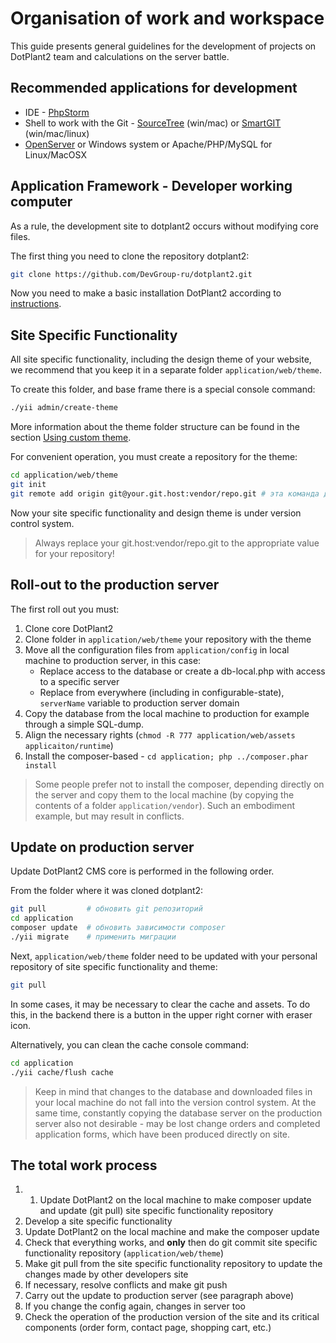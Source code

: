 # Organisation of work and workspace

This guide presents general guidelines for the development of projects on DotPlant2 team and calculations on the server battle.

## Recommended applications for development

- IDE - [PhpStorm](https://www.jetbrains.com/phpstorm/)
- Shell to work with the Git - [SourceTree](https://www.sourcetreeapp.com) (win/mac) or [SmartGIT](http://www.syntevo.com/smartgit/) (win/mac/linux)
- [OpenServer](http://open-server.ru/) or Windows system or Apache/PHP/MySQL for Linux/MacOSX

## Application Framework - Developer working computer

As a rule, the development site to dotplant2 occurs without modifying core files.

The first thing you need to clone the repository dotplant2:

``` bash
git clone https://github.com/DevGroup-ru/dotplant2.git
```

Now you need to make a basic installation DotPlant2 according to [instructions](../install.md).

## Site Specific Functionality

All site specific functionality, including the design theme of your website, we recommend that you keep it in a separate folder `application/web/theme`.

To create this folder, and base frame there is a special console command:

``` bash
./yii admin/create-theme
```

More information about the theme folder structure can be found in the section [Using custom theme](custom-theme.md).

For convenient operation, you must create a repository for the theme:

``` bash
cd application/web/theme
git init
git remote add origin git@your.git.host:vendor/repo.git # эта команда добавит remote origin к текущему репозиторию темы
```

Now your site specific functionality and design theme is under version control system.

> Always replace your git.host:vendor/repo.git to the appropriate value for your repository!

## Roll-out to the production server

The first roll out you must:
1. Clone core DotPlant2
2. Clone folder in `application/web/theme` your repository with the theme
3. Move all the configuration files from `application/config` in local machine to production server, in this case:
	* Replace access to the database or create a db-local.php with access to a specific server
    * Replace from everywhere (including in configurable-state), `serverName` variable to production server domain
4. Copy the database from the local machine to production for example through a simple SQL-dump.
5. Align the necessary rights (`chmod -R 777 application/web/assets applicaiton/runtime`) 
6. Install the composer-based - `cd application; php ../composer.phar install`

> Some people prefer not to install the composer, depending directly on the server and copy them to the local machine (by copying the contents of a folder `application/vendor`). Such an embodiment example, but may result in conflicts.

## Update on production server

Update DotPlant2 CMS core is performed in the following order.

From the folder where it was cloned dotplant2:

``` bash
git pull         # обновить git репозиторий
cd application
composer update  # обновить зависимости composer
./yii migrate    # применить миграции
```

Next, `application/web/theme` folder need to be updated with your personal repository of site specific functionality and theme:

``` bash
git pull
```

In some cases, it may be necessary to clear the cache and assets.
To do this, in the backend there is a button in the upper right corner with eraser icon.

Alternatively, you can clean the cache console command:

``` bash
cd application
./yii cache/flush cache
```

> Keep in mind that changes to the database and downloaded files in your local machine do not fall into the version control system. At the same time, constantly copying the database server on the production server also not desirable - may be lost change orders and completed application forms, which have been produced directly on site.

## The total work process

1. 1. Update DotPlant2 on the local machine to make composer update and update (git pull) site specific functionality repository 
2. Develop a site specific functionality
3. Update DotPlant2 on the local machine and make the composer update
4. Check that everything works, and **only** then do git commit site specific functionality repository (`application/web/theme`)
5. Make git pull from the site specific functionality repository to update the changes made by other developers site
6. If necessary, resolve conflicts and make git push
7. Carry out the update to production server (see paragraph above)
8. If you change the config again, changes in server too
9. Check the operation of the production version of the site and its critical components (order form, contact page, shopping cart, etc.)
